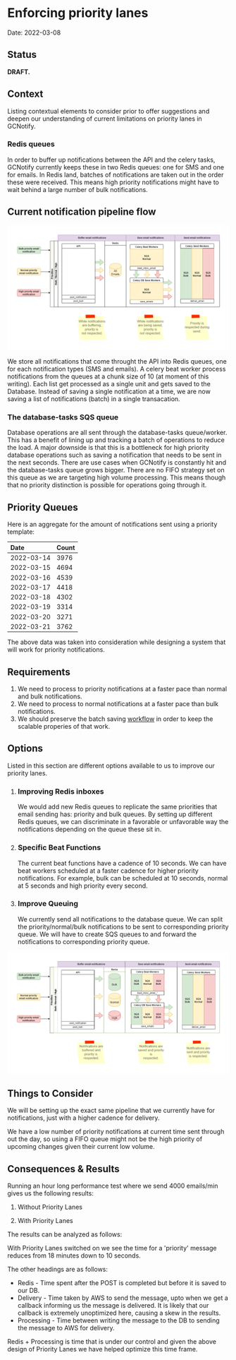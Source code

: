 # Enforcing priority lanes

Date: 2022-03-08

## Status

**DRAFT.**

## Context

Listing contextual elements to consider prior to offer suggestions and deepen our understanding of current limitations on priority lanes in GCNotify.

### Redis queues

In order to buffer up notifications between the API and the celery tasks, GCNotify currently keeps these in two Redis queues: one for SMS and one for emails. In Redis land, batches of notifications are taken out in the order these were received. This means high priority notifications might have to wait behind a large number of bulk notifications.

## Current notification pipeline flow

![Current notification flow](https://raw.githubusercontent.com/cds-snc/notification-adr/main/records/diagrams/2022-03-08.priority-lanes/current-lanes-setup.drawio.png?raw=true "Current notification flow")

We store all notifications that come throught the API into Redis queues, one for each notification types (SMS and emails). A celery beat worker process notifications from the queues at a chunk size of 10 (at moment of this writing). Each list get processed as a single unit and gets saved to the Database. Instead of saving a single notification at a time, we are now saving a list of notifications (batch) in a single transacation.

### The database-tasks SQS queue

Database operations are all sent through the database-tasks queue/worker. This has a benefit of lining up and tracking a batch of operations to reduce the load. A major downside is that this is a bottleneck for high priority database operations such as saving a notification that needs to be sent in the next seconds. There are use cases when GCNotify is constantly hit and the database-tasks queue grows bigger. There are no FIFO strategy set on this queue as we are targeting high volume processing. This means though that no priority distinction is possible for operations going through it.

## Priority Queues

Here is an aggregate for the amount of notifications sent using a priority template:

| Date    | Count |
| :---        | :----   |
| 2022-03-14   | 3976     |
| 2022-03-15   | 4694      |
| 2022-03-16   | 4539     |
| 2022-03-17  | 4418     |
| 2022-03-18   | 4302     |
| 2022-03-19  | 3314     |
| 2022-03-20  | 3271     |
| 2022-03-21  | 3762     |

The above data was taken into consideration while designing a system that will work for priority notifications.

## Requirements

1. We need to process to priority notifications at a faster pace than normal and bulk notifications.
2. We need to process to normal notifications at a faster pace than bulk notifications.
3. We should preserve the batch saving [workflow](https://github.com/cds-snc/notification-adr/blob/main/records/2021-09-27.batch-celery-save.md) in order to keep the scalable properies of that work.

## Options

Listed in this section are different options available to us to improve our priority lanes.

1. ### Improving Redis inboxes

   We would add new Redis queues to replicate the same priorities that email sending has: priority and bulk queues. By setting up different Redis queues, we can discriminate in a favorable or unfavorable way the notifications depending on the queue these sit in.

2. ### Specific Beat Functions

   The current beat functions have a cadence of 10 seconds. We can have beat workers scheduled at a faster cadence for higher priority notifications. For example, bulk can be scheduled at 10 seconds, normal at 5 seconds and high priority every second.

3. ### Improve Queuing

   We currently send all notifications to the database queue. We can split the priority/normal/bulk notifications to be sent to corresponding priority queue. We will have to create SQS queues to and forward the notifications to corresponding priority queue.

![Priority lanes extended](https://raw.githubusercontent.com/cds-snc/notification-adr/main/records/diagrams/2022-03-08.priority-lanes/next-lanes-setup.drawio.png?raw=true "Priority lanes extended")

## Things to Consider

We will be setting up the exact same pipeline that we currently have for notifications, just with a higher cadence for delivery.

We have a low number of priority notifications at current time sent through out the day, so using a FIFO queue might not be the high priority of upcoming changes given their current low volume.

## Consequences & Results

Running an hour long performance test where we send 4000 emails/min gives us the following results:

1. Without Priority Lanes

2. With Priority Lanes

The results can be analyzed as follows:

With Priority Lanes switched on we see the time for a 'priority' message reduces from 18 minutes down to 10 seconds.

The other headings are as follows:

* Redis - Time spent after the POST is completed but before it is saved to our DB. 
* Delivery - Time taken by AWS to send the message, upto when we get a callback informing us the message is delivered. It is likely that our callback is extremely unoptimized here, causing a skew in the results.
* Processing - Time between writing the message to the DB to sending the message to AWS for delivery.

Redis + Processing is time that is under our control and given the above design of Priority Lanes we have helped optimize this time frame.